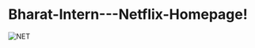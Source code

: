 # Bharat-Intern---Netflix-Homepage!


![NET](https://github.com/user-attachments/assets/2327ae75-09bb-461d-93f2-1592e49a3af7)
